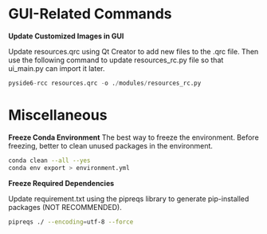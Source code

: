 # GUI-Related Commands

**Update Customized Images in GUI**

Update resources.qrc using Qt Creator to add new files to the .qrc file. Then use the following command to update resources_rc.py file so that ui_main.py can import it later.
```python
pyside6-rcc resources.qrc -o ./modules/resources_rc.py
```

# Miscellaneous

**Freeze Conda Environment**
The best way to freeze the environment. Before freezing, better to clean unused packages in the environment.
```bash
conda clean --all --yes
conda env export > environment.yml
```

**Freeze Required Dependencies**

Update requirement.txt using the pipreqs library to generate pip-installed packages (NOT RECOMMENDED).

```bash
pipreqs ./ --encoding=utf-8 --force
```
